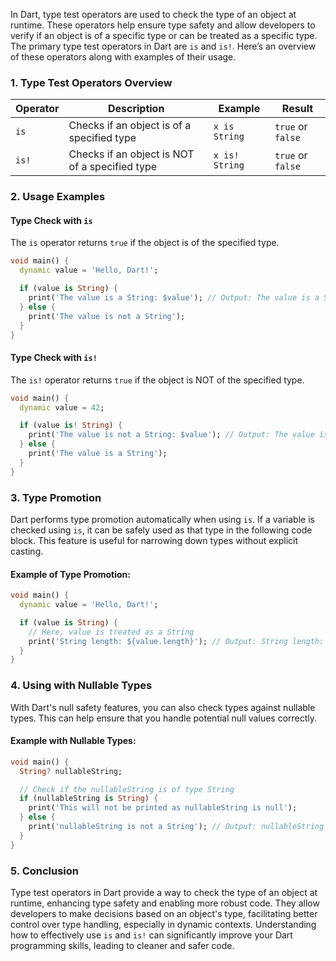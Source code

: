 In Dart, type test operators are used to check the type of an object at runtime. These operators help ensure type safety and allow developers to verify if an object is of a specific type or can be treated as a specific type. The primary type test operators in Dart are `is` and `is!`. Here’s an overview of these operators along with examples of their usage.

### 1. **Type Test Operators Overview**

| Operator | Description                                  | Example           | Result        |
|----------|----------------------------------------------|-------------------|---------------|
| `is`     | Checks if an object is of a specified type  | `x is String`     | `true` or `false` |
| `is!`    | Checks if an object is NOT of a specified type | `x is! String`   | `true` or `false` |

### 2. **Usage Examples**

#### Type Check with `is`

The `is` operator returns `true` if the object is of the specified type.

```dart
void main() {
  dynamic value = 'Hello, Dart!';

  if (value is String) {
    print('The value is a String: $value'); // Output: The value is a String: Hello, Dart!
  } else {
    print('The value is not a String');
  }
}
```

#### Type Check with `is!`

The `is!` operator returns `true` if the object is NOT of the specified type.

```dart
void main() {
  dynamic value = 42;

  if (value is! String) {
    print('The value is not a String: $value'); // Output: The value is not a String: 42
  } else {
    print('The value is a String');
  }
}
```

### 3. **Type Promotion**

Dart performs type promotion automatically when using `is`. If a variable is checked using `is`, it can be safely used as that type in the following code block. This feature is useful for narrowing down types without explicit casting.

#### Example of Type Promotion:

```dart
void main() {
  dynamic value = 'Hello, Dart!';

  if (value is String) {
    // Here, value is treated as a String
    print('String length: ${value.length}'); // Output: String length: 13
  }
}
```

### 4. **Using with Nullable Types**

With Dart's null safety features, you can also check types against nullable types. This can help ensure that you handle potential null values correctly.

#### Example with Nullable Types:

```dart
void main() {
  String? nullableString;

  // Check if the nullableString is of type String
  if (nullableString is String) {
    print('This will not be printed as nullableString is null');
  } else {
    print('nullableString is not a String'); // Output: nullableString is not a String
  }
}
```

### 5. **Conclusion**

Type test operators in Dart provide a way to check the type of an object at runtime, enhancing type safety and enabling more robust code. They allow developers to make decisions based on an object's type, facilitating better control over type handling, especially in dynamic contexts. Understanding how to effectively use `is` and `is!` can significantly improve your Dart programming skills, leading to cleaner and safer code.
